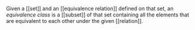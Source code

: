 Given a [[set]] and an [[equivalence relation]] defined on that set, an *equivalence class* is a [[subset]] of that set containing all the elements that are equivalent to each other under the given [[relation]]. 